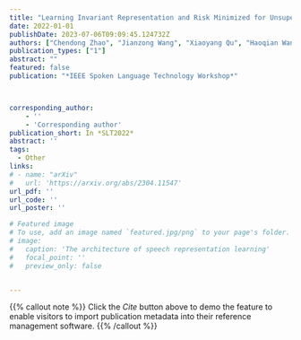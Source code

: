 ```yaml
---
title: "Learning Invariant Representation and Risk Minimized for Unsupervised Accent Domain Adaptation"
date: 2022-01-01
publishDate: 2023-07-06T09:09:45.124732Z
authors: ["Chendong Zhao", "Jianzong Wang", "Xiaoyang Qu", "Haoqian Wang", "Jing Xiao"]
publication_types: ["1"]
abstract: ""
featured: false
publication: "*IEEE Spoken Language Technology Workshop*"



corresponding_author:
    - ''
    - 'Corresponding author'
publication_short: In *SLT2022* 
abstract: ''
tags:
  - Other
links:
# - name: "arXiv"
#   url: 'https://arxiv.org/abs/2304.11547'
url_pdf: ''
url_code: ''
url_poster: ''

# Featured image
# To use, add an image named `featured.jpg/png` to your page's folder.
# image:
#   caption: 'The architecture of speech representation learning'
#   focal_point: ''
#   preview_only: false


---
```


{{% callout note %}}
Click the _Cite_ button above to demo the feature to enable visitors to import publication metadata into their reference management software.
{{% /callout %}}



